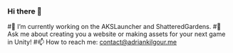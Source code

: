 ### Hi there 👋
#🔭 I’m currently working on the AKSLauncher and ShatteredGardens.
#💬 Ask me about creating you a website or making assets for your next game in Unity!
#📫 How to reach me: contact@adriankilgour.me

<!--
**AKS-Adrian/AKS-Adrian** is a ✨ _special_ ✨ repository because its `README.md` (this file) appears on your GitHub profile.

Here are some ideas to get you started:

- 🔭 I’m currently working on ...
- 🌱 I’m currently learning ...
- 👯 I’m looking to collaborate on ...
- 🤔 I’m looking for help with ...
- 💬 Ask me about ...
- 📫 How to reach me: ...
- 😄 Pronouns: ...
- ⚡ Fun fact: ...
-->
